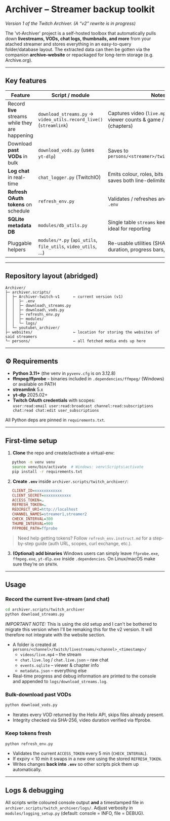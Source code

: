 # Archiver – Streamer backup toolkit  
*Version 1 of the Twitch Archiver. (A “v2” rewrite is in progress)*

The 'vt-Archiver' project is a self-hosted toolbox that automatically pulls down **livestreams, VODs, chat logs, thumbnails, and more** from your atached streamer and stores everything in an easy-to-query folder/database layout.
The extracted data can then be gotten via the companion **archive-website** or repackaged for long-term storage (e.g. Archive.org).

---

## Key features

| Feature | Script / module | Notes |
|---------|-----------------|-------|
| Record **live** streams while they are happening | `download_streams.py` → `video_utils.record_live()` (`streamlink`) | Captures video (`live.mp4`), periodic viewer counts & game / category changes (chapters) |
| Download **past VODs** in bulk | `download_vods.py` (uses `yt-dlp`) | Saves to `persons/<streamer>/twitch/livestreams/…` |
| **Log chat** in real-time | `chat_logger.py` (TwitchIO) | Emits colour, roles, bits & emote URLs; saves both line-delimited log & JSON |
| **Refresh OAuth tokens** on schedule | `refresh_env.py` | Validates / refreshes and rewrites your `.env` |
| **SQLite metadata DB** | `modules/db_utils.py` | Single table `streams` keeps high-level info; ideal for reporting |
| Pluggable helpers | `modules/*.py` (`api_utils`, `file_utils`, `video_utils`, …) | Re-usable utilities (SHA-256, ffprobe duration, progress bars, etc.) |

---

## Repository layout (abridged)

```
Archiver/
├─ archiver.scripts/
│  ├─ Archiver-twitch-v1      ← current version (v1)
│  │  ├─ .env
│  │  ├─ download\_streams.py
│  │  ├─ download\_vods.py
│  │  ├─ refresh\_env.py
│  │  ├─ modules/
│  │  └─ logs/
│  └─ youtube\_archiver/
├─ websites/                  ← location for storing the websites of said streamers
└─ persons/                   ← all fetched media ends up here
````

---

## ⚙️ Requirements

* **Python 3.11+** (the venv in `pyvenv.cfg` is on 3.12.8)  
* **ffmpeg/ffprobe** – binaries included in `.dependencies/ffmpeg/` (Windows) or available on PATH  
* **streamlink** 5.x  
* **yt-dlp** 2025.02+  
* **Twitch OAuth credentials** with scopes:  
`user:read:email user:read:broadcast channel:read:subscriptions chat:read chat:edit user_subscriptions`

All Python deps are pinned in `requirements.txt`.

---

## First-time setup

1. **Clone** the repo and create/activate a virtual-env:
```bash
   python -m venv venv
   source venv/bin/activate  # Windows: venv\Scripts\activate
   pip install -r requirements.txt
```

2. **Create `.env`** inside `archiver.scripts/twitch_archiver/`:
```ini
   CLIENT_ID=xxxxxxxxxxxx
   CLIENT_SECRET=xxxxxxxxxxxx
   ACCESS_TOKEN=…
   REFRESH_TOKEN=…
   REDIRECT_URI=http://localhost
   CHANNEL_NAMES=streamer1,streamer2
   CHECK_INTERVAL=300
   THUMB_INTERVAL=900
   FFPROBE_PATH=ffprobe
```
> Need help getting tokens?
> Follow `refresh_env.instruct.md` for a step-by-step guide (auth URL, scopes, curl exchange, etc.).

3. **(Optional) add binaries**
   Windows users can simply leave `ffprobe.exe`, `ffmpeg.exe`, `yt-dlp.exe` inside `.dependencies`.
   On Linux/macOS make sure they’re on `$PATH`.

---

## Usage

### Record the current live-stream (and chat)
```bash
cd archiver.scripts/twitch_archiver
python download_streams.py
```

*IMPORTANT NOTE:* This is using the old setup and I can't be bothered to migrate this version when I'll be remaking this for the v2 version.
It will therefore not integrate with the website section.

* A folder is created at `persons/<channel>/twitch/livestreams/<channel>_<timestamp>/`
  * `videos/live.mp4` – the stream
  * `chat.live.log` / `chat.live.json` – raw chat
  * `events.sqlite` – viewer & chapter info
  * `metadata.json` – everything else
* Real-time progress and debug information are printed to the console and appended to `logs/download_streams.log`.

### Bulk-download past VODs
```bash
python download_vods.py
```

* Iterates every VOD returned by the Helix API, skips files already present.
* Integrity checked via SHA-256, video duration verified via ffprobe.

### Keep tokens fresh

```bash
python refresh_env.py
```

* Validates the current `ACCESS_TOKEN` every 5 min (`CHECK_INTERVAL`).
* If expiry < 10 min it swaps in a new one using the stored `REFRESH_TOKEN`.
* Writes changes **back into `.env`** so other scripts pick them up automatically.

---

## Logs & debugging

All scripts write coloured console output **and** a timestamped file in `archiver.scripts/twitch_archiver/logs/`.
Adjust verbosity in `modules/logging_setup.py` (default: console = INFO, file = DEBUG).
